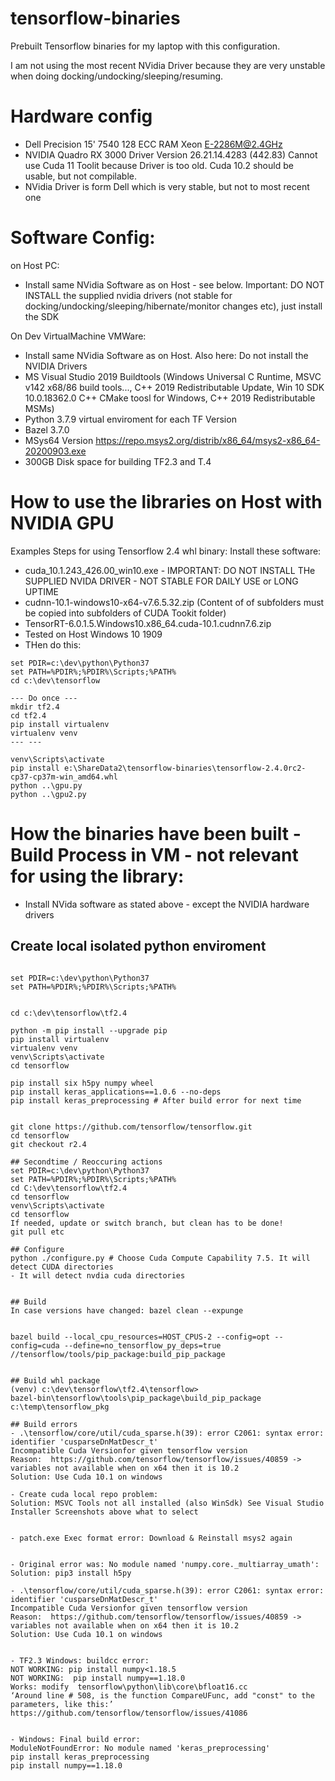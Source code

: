 # tensorflow-binaries
Prebuilt Tensorflow binaries for my laptop with this configuration.

I am not using the most recent NVidia Driver because they are very unstable when doing docking/undocking/sleeping/resuming.

# Hardware config

- Dell Precision 15' 7540 128 ECC RAM Xeon E-2286M@2.4GHz
- NVIDIA Quadro RX 3000 Driver Version 26.21.14.4283 (442.83)
  Cannot use Cuda 11 Toolit because Driver is too old. 
  Cuda 10.2 should be usable, but not compilable.
- NVidia Driver is form Dell which is very stable, but not to most recent one

# Software Config:
on Host PC:
- Install same NVidia Software as on Host - see below.
  Important: DO NOT INSTALL the supplied nvidia drivers (not stable for docking/undocking/sleeping/hibernate/monitor changes etc), just install the SDK 
  
On Dev VirtualMachine VMWare:
- Install same NVidia Software as on Host. Also here: Do not install the NVIDIA Drivers 
- MS Visual Studio 2019 Buildtools (Windows Universal C Runtime, MSVC v142 x68/86 build tools..., C++ 2019 Redistributable Update, Win 10 SDK 10.0.18362.0 C++ 
  CMake 
  toosl for Windows, C++ 2019 Redistributable MSMs)
- Python 3.7.9 virtual enviroment for each TF Version
- Bazel 3.7.0
- MSys64 Version https://repo.msys2.org/distrib/x86_64/msys2-x86_64-20200903.exe
- 300GB Disk space for building TF2.3 and T.4

# How to use the libraries on Host with NVIDIA GPU

Examples Steps for using Tensorflow 2.4 whl binary: 
Install these software:
- cuda_10.1.243_426.00_win10.exe - IMPORTANT: DO NOT INSTALL THe SUPPLIED NVIDA DRIVER - NOT STABLE FOR DAILY USE or LONG UPTIME
- cudnn-10.1-windows10-x64-v7.6.5.32.zip (Content of of subfolders must be copied into subfolders of CUDA Tookit folder)
- TensorRT-6.0.1.5.Windows10.x86_64.cuda-10.1.cudnn7.6.zip
- Tested on Host Windows 10 1909
- THen do this:
```
set PDIR=c:\dev\python\Python37
set PATH=%PDIR%;%PDIR%\Scripts;%PATH%
cd c:\dev\tensorflow

--- Do once ---
mkdir tf2.4
cd tf2.4
pip install virtualenv
virtualenv venv
--- ---

venv\Scripts\activate
pip install e:\ShareData2\tensorflow-binaries\tensorflow-2.4.0rc2-cp37-cp37m-win_amd64.whl
python ..\gpu.py
python ..\gpu2.py
```



# How the binaries have been built - Build Process in VM - not relevant for using the library:
- Install NVida software as stated above - except the NVIDIA hardware drivers

## Create local isolated python enviroment
```

set PDIR=c:\dev\python\Python37
set PATH=%PDIR%;%PDIR%\Scripts;%PATH%


cd c:\dev\tensorflow\tf2.4

python -m pip install --upgrade pip
pip install virtualenv
virtualenv venv
venv\Scripts\activate
cd tensorflow

pip install six h5py numpy wheel
pip install keras_applications==1.0.6 --no-deps
pip install keras_preprocessing # After build error for next time	


git clone https://github.com/tensorflow/tensorflow.git
cd tensorflow
git checkout r2.4

## Secondtime / Reoccuring actions
set PDIR=c:\dev\python\Python37
set PATH=%PDIR%;%PDIR%\Scripts;%PATH%
cd C:\dev\tensorflow\tf2.4   
cd tensorflow     
venv\Scripts\activate
cd tensorflow
If needed, update or switch branch, but clean has to be done! 
git pull etc

## Configure
python ./configure.py # Choose Cuda Compute Capability 7.5. It will detect CUDA directories
- It will detect nvdia cuda directories
           

## Build        
In case versions have changed: bazel clean --expunge

           
bazel build --local_cpu_resources=HOST_CPUS-2 --config=opt --config=cuda --define=no_tensorflow_py_deps=true //tensorflow/tools/pip_package:build_pip_package


## Build whl package
(venv) c:\dev\tensorflow\tf2.4\tensorflow>
bazel-bin\tensorflow\tools\pip_package\build_pip_package c:\temp\tensorflow_pkg

## Build errors
- .\tensorflow/core/util/cuda_sparse.h(39): error C2061: syntax error: identifier 'cusparseDnMatDescr_t'
Incompatible Cuda Versionfor given tensorflow version
Reason:  https://github.com/tensorflow/tensorflow/issues/40859 -> variables not available when on x64 then it is 10.2
Solution: Use Cuda 10.1 on windows

- Create cuda local repo problem: 
Solution: MSVC Tools not all installed (also WinSdk) See Visual Studio Installer Screenshots above what to select


- patch.exe Exec format error: Download & Reinstall msys2 again


- Original error was: No module named 'numpy.core._multiarray_umath': 
Solution: pip3 install h5py

- .\tensorflow/core/util/cuda_sparse.h(39): error C2061: syntax error: identifier 'cusparseDnMatDescr_t'
Incompatible Cuda Versionfor given tensorflow version
Reason:  https://github.com/tensorflow/tensorflow/issues/40859 -> variables not available when on x64 then it is 10.2
Solution: Use Cuda 10.1 on windows


- TF2.3 Windows: buildcc error: 
NOT WORKING: pip install numpy<1.18.5
NOT WORKING:  pip install numpy==1.18.0
Works: modify  tensorflow\python\lib\core\bfloat16.cc 
‘Around line # 508, is the function CompareUFunc, add "const" to the parameters, like this:’ https://github.com/tensorflow/tensorflow/issues/41086


- Windows: Final build error:
ModuleNotFoundError: No module named 'keras_preprocessing'
pip install keras_preprocessing
pip install numpy==1.18.0

```
